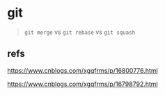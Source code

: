 # git


> `git merge` vs `git rebase` vs `git squash`


<!-- 

git squash === git rebase + squash commits

-->



## refs

https://www.cnblogs.com/xgqfrms/p/16800776.html

https://www.cnblogs.com/xgqfrms/p/16798792.html
